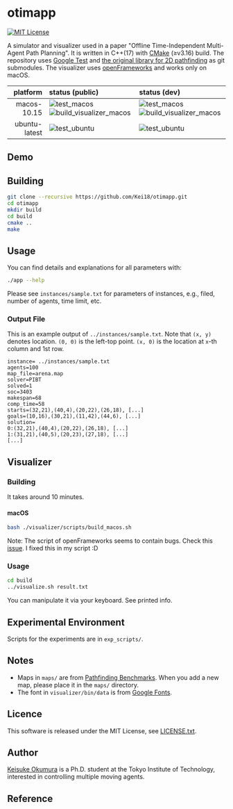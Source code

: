 otimapp
===
[![MIT License](http://img.shields.io/badge/license-MIT-blue.svg?style=flat)](LICENSE)

A simulator and visualizer used in a paper "Offline Time-Independent Multi-Agent Path Planning".
It is written in C++(17) with [CMake](https://cmake.org/) (≥v3.16) build.
The repository uses [Google Test](https://github.com/google/googletest) and [the original library for 2D pathfinding](https://github.com/Kei18/grid-pathfinding) as git submodules.
The visualizer uses [openFrameworks](https://openframeworks.cc) and works only on macOS.


| platform | status (public) | status (dev) |
| ---: | :--- |:--- |
| macos-10.15 | ![test_macos](https://github.com/Kei18/otimapp/workflows/test_macos/badge.svg?branch=public) ![build_visualizer_macos](https://github.com/Kei18/otimapp/workflows/build_visualizer_macos/badge.svg?branch=public) | ![test_macos](https://github.com/Kei18/otimapp/workflows/test_macos/badge.svg?branch=dev) ![build_visualizer_macos](https://github.com/Kei18/otimapp/workflows/build_visualizer_macos/badge.svg?branch=dev) |
| ubuntu-latest | ![test_ubuntu](https://github.com/Kei18/otimapp/workflows/test_ubuntu/badge.svg?branch=public) | ![test_ubuntu](https://github.com/Kei18/otimapp/workflows/test_ubuntu/badge.svg?branch=dev) |

## Demo

## Building

```sh
git clone --recursive https://github.com/Kei18/otimapp.git
cd otimapp
mkdir build
cd build
cmake ..
make
```

## Usage


You can find details and explanations for all parameters with:
```sh
./app --help
```

Please see `instances/sample.txt` for parameters of instances, e.g., filed, number of agents, time limit, etc.

### Output File

This is an example output of `../instances/sample.txt`.
Note that `(x, y)` denotes location.
`(0, 0)` is the left-top point.
`(x, 0)` is the location at `x`-th column and 1st row.
```
instance= ../instances/sample.txt
agents=100
map_file=arena.map
solver=PIBT
solved=1
soc=3403
makespan=68
comp_time=58
starts=(32,21),(40,4),(20,22),(26,18), [...]
goals=(10,16),(30,21),(11,42),(44,6), [...]
solution=
0:(32,21),(40,4),(20,22),(26,18), [...]
1:(31,21),(40,5),(20,23),(27,18), [...]
[...]
```

## Visualizer

### Building
It takes around 10 minutes.

#### macOS
```sh
bash ./visualizer/scripts/build_macos.sh
```

Note: The script of openFrameworks seems to contain bugs. Check this [issue](https://github.com/openframeworks/openFrameworks/issues/6623). I fixed this in my script :D


### Usage
```sh
cd build
../visualize.sh result.txt
```

You can manipulate it via your keyboard. See printed info.

## Experimental Environment

Scripts for the experiments are in `exp_scripts/`.

## Notes
- Maps in `maps/` are from [Pathfinding Benchmarks](https://movingai.com/benchmarks/).
  When you add a new map, please place it in the `maps/` directory.
- The font in `visualizer/bin/data` is from [Google Fonts](https://fonts.google.com/).

## Licence
This software is released under the MIT License, see [LICENSE.txt](LICENCE.txt).

## Author
[Keisuke Okumura](https://kei18.github.io) is a Ph.D. student at the Tokyo Institute of Technology, interested in controlling multiple moving agents.

## Reference
